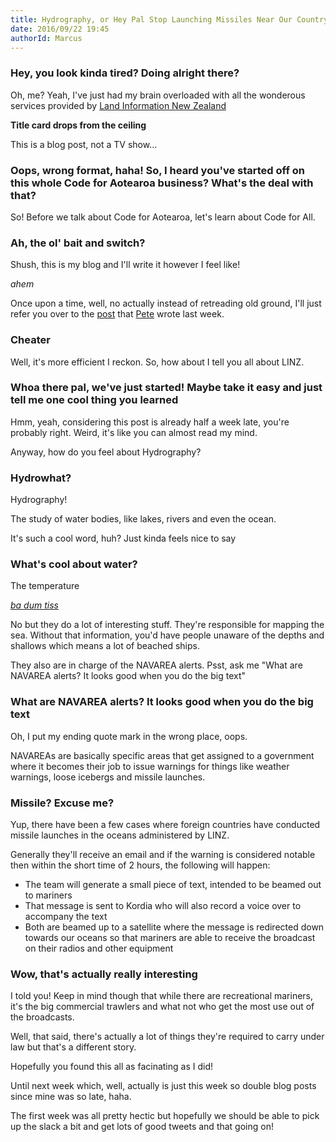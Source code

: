 ```yaml
---
title: Hydrography, or Hey Pal Stop Launching Missiles Near Our Country
date: 2016/09/22 19:45
authorId: Marcus
---
```


### Hey, you look kinda tired? Doing alright there?

Oh, me? Yeah, I've just had my brain overloaded with all the wonderous services provided by <a href="http://linz.govt.nz">Land Information New Zealand</a>

**__Title card drops from the ceiling__**

This is a blog post, not a TV show...

### Oops, wrong format, haha! So, I heard you've started off on this whole Code for Aotearoa business? What's the deal with that?

So! Before we talk about Code for Aotearoa, let's learn about Code for All.

### Ah, the ol' bait and switch?

Shush, this is my blog and I'll write it however I feel like!

*ahem*

Once upon a time, well, no actually instead of retreading old ground, I'll just refer you over to the [post](https://medium.com/code-for-aotearoa/why-code-for-aotearoa-a4c865ff7122#.vhjc5i5wp) that [Pete](http://twitter.com/peterjakey) wrote last week.

### Cheater

Well, it's more efficient I reckon. So, how about I tell you all about LINZ.

### Whoa there pal, we've just started! Maybe take it easy and just tell me one cool thing you learned

Hmm, yeah, considering this post is already half a week late, you're probably right. Weird, it's like you can almost read my mind.

Anyway, how do you feel about Hydrography?

### Hydrowhat?

Hydrography!

The study of water bodies, like lakes, rivers and even the ocean.

It's such a cool word, huh? Just kinda feels nice to say

### What's cool about water?

The temperature

[*ba dum tiss*](http://instantrimshot.com)

No but they do a lot of interesting stuff. They're responsible for mapping the sea. Without that information, you'd have people unaware of the depths and shallows which means a lot of beached ships.

They also are in charge of the NAVAREA alerts. Psst, ask me "What are NAVAREA alerts? It looks good when you do the big text"

### What are NAVAREA alerts? It looks good when you do the big text

Oh, I put my ending quote mark in the wrong place, oops.

NAVAREAs are basically specific areas that get assigned to a government where it becomes their job to issue warnings for things like weather warnings, loose icebergs and missile launches.

### Missile? Excuse me?

Yup, there have been a few cases where foreign countries have conducted missile launches in the oceans administered by LINZ.

Generally they'll receive an email and if the warning is considered notable then within the short time of 2 hours, the following will happen:
* The team will generate a small piece of text, intended to be beamed out to mariners
* That message is sent to Kordia who will also record a voice over to accompany the text
* Both are beamed up to a satellite where the message is redirected down towards our oceans so that mariners are able to receive the broadcast on their radios and other equipment

### Wow, that's actually really interesting

I told you! Keep in mind though that while there are recreational mariners, it's the big commercial trawlers and what not who get the most use out of the broadcasts.

Well, that said, there's actually a lot of things they're required to carry under law but that's a different story.

Hopefully you found this all as facinating as I did!

Until next week which, well, actually is just this week so double blog posts since mine was so late, haha.

The first week was all pretty hectic but hopefully we should be able to pick up the slack a bit and get lots of good tweets and that going on!

